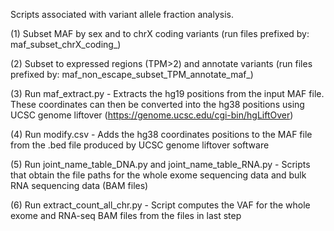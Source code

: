 Scripts associated with variant allele fraction analysis.

(1) Subset MAF by sex and to chrX coding variants (run files prefixed by: maf_subset_chrX_coding_)

(2) Subset to expressed regions (TPM>2) and annotate variants (run files prefixed by: maf_non_escape_subset_TPM_annotate_maf_)

(3) Run maf_extract.py - Extracts the hg19 positions from the input MAF file. These coordinates can then be converted into the hg38 positions using UCSC genome liftover (https://genome.ucsc.edu/cgi-bin/hgLiftOver)

(4) Run modify.csv - Adds the hg38 coordinates positions to the MAF file from the .bed file produced by UCSC genome liftover software

(5) Run joint_name_table_DNA.py and joint_name_table_RNA.py - Scripts that obtain the file paths for the whole exome sequencing data and bulk RNA sequencing data (BAM files)

(6) Run extract_count_all_chr.py - Script computes the VAF for the whole exome and RNA-seq BAM files from the files in last step 

